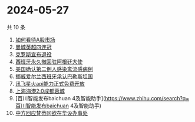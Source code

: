 # 2024-05-27

共 10 条

<!-- BEGIN -->
<!-- 最后更新时间 Mon May 27 2024 02:15:43 GMT+0800 (China Standard Time) -->

1. [如何看待A股市场](https://www.zhihu.com/search?q=如何看待A股市场)
1. [曼城英超四连冠](https://www.zhihu.com/search?q=曼城英超四连冠)
1. [克罗斯宣布退役](https://www.zhihu.com/search?q=克罗斯宣布退役)
1. [西班牙永久撤回驻阿根廷大使](https://www.zhihu.com/search?q=西班牙永久撤回驻阿根廷大使)
1. [美国确认第二例人感染禽流感病例](https://www.zhihu.com/search?q=美国确认第二例人感染禽流感病例)
1. [挪威爱尔兰西班牙承认巴勒斯坦国](https://www.zhihu.com/search?q=挪威爱尔兰西班牙承认巴勒斯坦国)
1. [讯飞星火api能力正式免费开放](https://www.zhihu.com/search?q=讯飞星火api能力正式免费开放)
1. [上海海港2:0成都蓉城](https://www.zhihu.com/search?q=上海海港2:0成都蓉城)
1. [百川智能发布baichuan
   4及智能助手](https://www.zhihu.com/search?q=百川智能发布baichuan 4及智能助手)
1. [中方回应梵蒂冈欲在华设办事处](https://www.zhihu.com/search?q=中方回应梵蒂冈欲在华设办事处)

<!-- END -->

